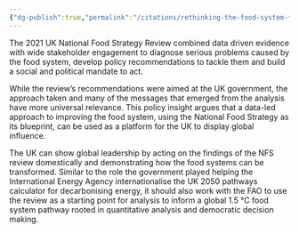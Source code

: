 ```yaml
---
{"dg-publish":true,"permalink":"/citations/rethinking-the-food-system-for-health-climate-and-nature-green-alliance/","created":"2025-10-23T17:42:44.944+01:00","updated":"2025-10-23T17:42:44.944+01:00"}
---
```


The 2021 UK National Food Strategy Review combined data driven evidence with wide stakeholder engagement to diagnose serious problems caused by the food system, develop policy recommendations to tackle them and build a social and political mandate to act. 

While the review’s recommendations were aimed at the UK government, the approach taken and many of the messages that emerged from the analysis have more universal relevance. This policy insight argues that a data-led approach to improving the food system, using the National Food Strategy as its blueprint, can be used as a platform for the UK to display global influence.   

The UK can show global leadership by acting on the findings of the NFS review domestically and demonstrating how the food systems can be transformed. Similar to the role the government played helping the International Energy Agency internationalise the UK 2050 pathways calculator for decarbonising energy, it should also work with the FAO to use the review as a starting point for analysis to inform a global 1.5 °C food system pathway rooted in quantitative analysis and democratic decision making.